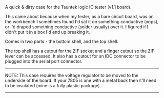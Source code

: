 A quick & dirty case for the Tauntek logic IC tester (v1.1 board).

This came about because when my tester, as a bare circuit board, was on the workbench I sometimes found I'd sat it on something conductive
(oops), or I'd draped something conductive (solder usually) over it.  I figured if I didn't put it in a box I'd end up breaking it.

Comes in two parts - the bottom shell, and the top shell.

The top shell has a cutout for the ZIF socket and a finger cutout so the ZIF lever can be accessed.  It also has a cutout for an IDC
connector to be plugged into the serial port connector.

---

NOTE: This case requires the voltage regulator to be moved to the underside of the board.  If your 7805 is one with a metal back then it'll
need to be insulated (mine is a fully plastic package).

---

